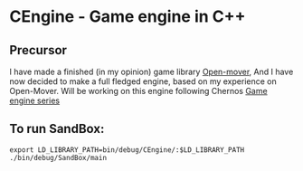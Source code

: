 # CEngine - Game engine in C++

## Precursor
I have made a finished (in my opinion) game library [Open-mover](github.com/prodbysky/open-mover),
And I have now decided to make a full fledged engine, based on my experience on Open-Mover.
Will be working on this engine following Chernos [Game engine series](https://www.youtube.com/playlist?list=PLlrATfBNZ98dC-V-N3m0Go4deliWHPFwT)


## To run SandBox:
```console
export LD_LIBRARY_PATH=bin/debug/CEngine/:$LD_LIBRARY_PATH
./bin/debug/SandBox/main
```
